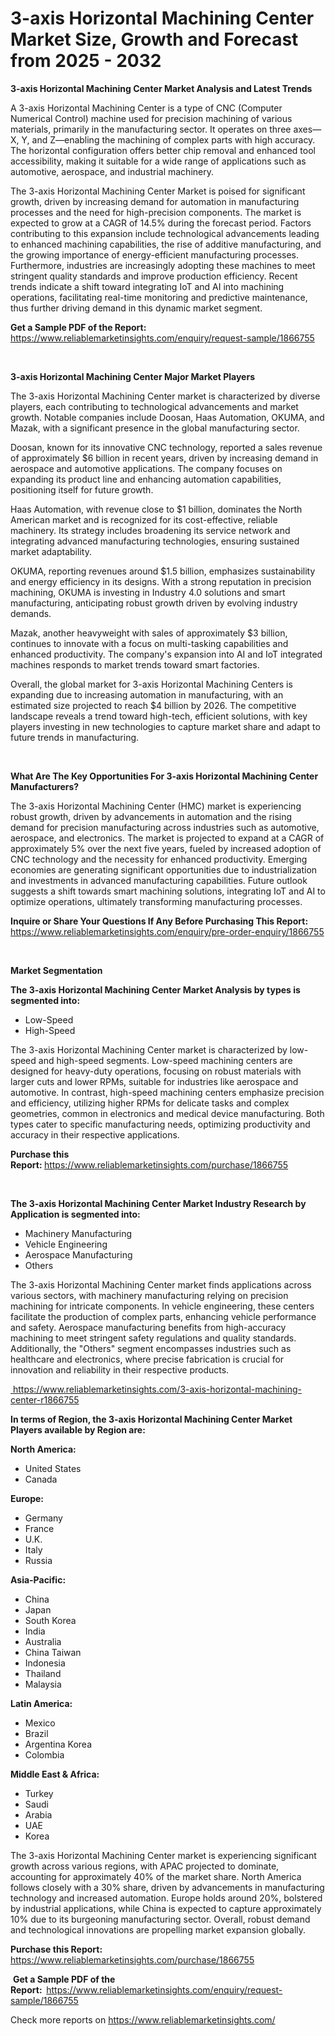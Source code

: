 <p><h1>3-axis Horizontal Machining Center Market Size, Growth and Forecast from 2025 - 2032</h1></p><p><strong>3-axis Horizontal Machining Center Market Analysis and Latest Trends</strong></p>
<p><p>A 3-axis Horizontal Machining Center is a type of CNC (Computer Numerical Control) machine used for precision machining of various materials, primarily in the manufacturing sector. It operates on three axes—X, Y, and Z—enabling the machining of complex parts with high accuracy. The horizontal configuration offers better chip removal and enhanced tool accessibility, making it suitable for a wide range of applications such as automotive, aerospace, and industrial machinery.</p><p>The 3-axis Horizontal Machining Center Market is poised for significant growth, driven by increasing demand for automation in manufacturing processes and the need for high-precision components. The market is expected to grow at a CAGR of 14.5% during the forecast period. Factors contributing to this expansion include technological advancements leading to enhanced machining capabilities, the rise of additive manufacturing, and the growing importance of energy-efficient manufacturing processes. Furthermore, industries are increasingly adopting these machines to meet stringent quality standards and improve production efficiency. Recent trends indicate a shift toward integrating IoT and AI into machining operations, facilitating real-time monitoring and predictive maintenance, thus further driving demand in this dynamic market segment.</p></p>
<p><strong>Get a Sample PDF of the Report:&nbsp;</strong> <a href="https://www.reliablemarketinsights.com/enquiry/request-sample/1866755?utm_campaign=2800&utm_medium=2&utm_source=Github&utm_content=ia&utm_term=28022025&utm_id=3-axis-horizontal-machining-center">https://www.reliablemarketinsights.com/enquiry/request-sample/1866755</a></p>
<p>&nbsp;</p>
<p><strong>3-axis Horizontal Machining Center Major Market Players</strong></p>
<p><p>The 3-axis Horizontal Machining Center market is characterized by diverse players, each contributing to technological advancements and market growth. Notable companies include Doosan, Haas Automation, OKUMA, and Mazak, with a significant presence in the global manufacturing sector.</p><p>Doosan, known for its innovative CNC technology, reported a sales revenue of approximately $6 billion in recent years, driven by increasing demand in aerospace and automotive applications. The company focuses on expanding its product line and enhancing automation capabilities, positioning itself for future growth.</p><p>Haas Automation, with revenue close to $1 billion, dominates the North American market and is recognized for its cost-effective, reliable machinery. Its strategy includes broadening its service network and integrating advanced manufacturing technologies, ensuring sustained market adaptability.</p><p>OKUMA, reporting revenues around $1.5 billion, emphasizes sustainability and energy efficiency in its designs. With a strong reputation in precision machining, OKUMA is investing in Industry 4.0 solutions and smart manufacturing, anticipating robust growth driven by evolving industry demands.</p><p>Mazak, another heavyweight with sales of approximately $3 billion, continues to innovate with a focus on multi-tasking capabilities and enhanced productivity. The company's expansion into AI and IoT integrated machines responds to market trends toward smart factories.</p><p>Overall, the global market for 3-axis Horizontal Machining Centers is expanding due to increasing automation in manufacturing, with an estimated size projected to reach $4 billion by 2026. The competitive landscape reveals a trend toward high-tech, efficient solutions, with key players investing in new technologies to capture market share and adapt to future trends in manufacturing.</p></p>
<p>&nbsp;</p>
<p><strong>What Are The Key Opportunities For 3-axis Horizontal Machining Center Manufacturers?</strong></p>
<p><p>The 3-axis Horizontal Machining Center (HMC) market is experiencing robust growth, driven by advancements in automation and the rising demand for precision manufacturing across industries such as automotive, aerospace, and electronics. The market is projected to expand at a CAGR of approximately 5% over the next five years, fueled by increased adoption of CNC technology and the necessity for enhanced productivity. Emerging economies are generating significant opportunities due to industrialization and investments in advanced manufacturing capabilities. Future outlook suggests a shift towards smart machining solutions, integrating IoT and AI to optimize operations, ultimately transforming manufacturing processes.</p></p>
<p><strong>Inquire or Share Your Questions If Any Before Purchasing This Report:</strong> <a href="https://www.reliablemarketinsights.com/enquiry/pre-order-enquiry/1866755?utm_campaign=2800&utm_medium=2&utm_source=Github&utm_content=ia&utm_term=28022025&utm_id=3-axis-horizontal-machining-center">https://www.reliablemarketinsights.com/enquiry/pre-order-enquiry/1866755</a></p>
<p>&nbsp;</p>
<p><strong>Market Segmentation</strong></p>
<p><strong>The 3-axis Horizontal Machining Center Market Analysis by types is segmented into:</strong></p>
<p><ul><li>Low-Speed</li><li>High-Speed</li></ul></p>
<p><p>The 3-axis Horizontal Machining Center market is characterized by low-speed and high-speed segments. Low-speed machining centers are designed for heavy-duty operations, focusing on robust materials with larger cuts and lower RPMs, suitable for industries like aerospace and automotive. In contrast, high-speed machining centers emphasize precision and efficiency, utilizing higher RPMs for delicate tasks and complex geometries, common in electronics and medical device manufacturing. Both types cater to specific manufacturing needs, optimizing productivity and accuracy in their respective applications.</p></p>
<p><strong>Purchase this Report:&nbsp;</strong><a href="https://www.reliablemarketinsights.com/purchase/1866755?utm_campaign=2800&utm_medium=2&utm_source=Github&utm_content=ia&utm_term=28022025&utm_id=3-axis-horizontal-machining-center">https://www.reliablemarketinsights.com/purchase/1866755</a></p>
<p>&nbsp;</p>
<p><strong>The 3-axis Horizontal Machining Center Market Industry Research by Application is segmented into:</strong></p>
<p><ul><li>Machinery Manufacturing</li><li>Vehicle Engineering</li><li>Aerospace Manufacturing</li><li>Others</li></ul></p>
<p><p>The 3-axis Horizontal Machining Center market finds applications across various sectors, with machinery manufacturing relying on precision machining for intricate components. In vehicle engineering, these centers facilitate the production of complex parts, enhancing vehicle performance and safety. Aerospace manufacturing benefits from high-accuracy machining to meet stringent safety regulations and quality standards. Additionally, the "Others" segment encompasses industries such as healthcare and electronics, where precise fabrication is crucial for innovation and reliability in their respective products.</p></p>
<p><a href="https://www.reliablemarketinsights.com/3-axis-horizontal-machining-center-r1866755?utm_campaign=2800&utm_medium=2&utm_source=Github&utm_content=ia&utm_term=28022025&utm_id=3-axis-horizontal-machining-center">&nbsp;https://www.reliablemarketinsights.com/3-axis-horizontal-machining-center-r1866755</a></p>
<p><strong>In terms of Region, the 3-axis Horizontal Machining Center Market Players available by Region are:</strong></p>
<p>
    <p> <strong> North America: </strong>
        <ul>
            <li>United States</li>
            <li>Canada</li>
        </ul>
        </p> 
    <p> <strong> Europe: </strong>
        <ul>
            <li>Germany</li>
            <li>France</li>
            <li>U.K.</li>
            <li>Italy</li>
            <li>Russia</li>
        </ul>
        </p> 
    <p> <strong> Asia-Pacific: </strong>
        <ul>
            <li>China</li>
            <li>Japan</li>
            <li>South Korea</li>
            <li>India</li>
            <li>Australia</li>
            <li>China Taiwan</li>
            <li>Indonesia</li>
            <li>Thailand</li>
            <li>Malaysia</li>
        </ul>
        </p> 
    <p> <strong> Latin America: </strong>
        <ul>
            <li>Mexico</li>
            <li>Brazil</li>
            <li>Argentina Korea</li>
            <li>Colombia</li>
        </ul>
        </p> 
    <p> <strong> Middle East & Africa: </strong>
        <ul>
            <li>Turkey</li>
            <li>Saudi</li>
            <li>Arabia</li>
            <li>UAE</li>
            <li>Korea</li>
        </ul>
    </p>
    </p>
<p><p>The 3-axis Horizontal Machining Center market is experiencing significant growth across various regions, with APAC projected to dominate, accounting for approximately 40% of the market share. North America follows closely with a 30% share, driven by advancements in manufacturing technology and increased automation. Europe holds around 20%, bolstered by industrial applications, while China is expected to capture approximately 10% due to its burgeoning manufacturing sector. Overall, robust demand and technological innovations are propelling market expansion globally.</p></p>
<p><strong>Purchase this Report: </strong><a href="https://www.reliablemarketinsights.com/purchase/1866755?utm_campaign=2800&utm_medium=2&utm_source=Github&utm_content=ia&utm_term=28022025&utm_id=3-axis-horizontal-machining-center">https://www.reliablemarketinsights.com/purchase/1866755</a></p>
<p>&nbsp;<strong>Get a Sample PDF of the Report:&nbsp;&nbsp;</strong><a href="https://www.reliablemarketinsights.com/enquiry/request-sample/1866755?utm_campaign=2800&utm_medium=2&utm_source=Github&utm_content=ia&utm_term=28022025&utm_id=3-axis-horizontal-machining-center">https://www.reliablemarketinsights.com/enquiry/request-sample/1866755</a></p>
<p><strong></strong></p>
<p>Check more reports on <a href="https://www.reliablemarketinsights.com/?utm_campaign=2800&utm_medium=2&utm_source=Github&utm_content=ia&utm_term=28022025&utm_id=3-axis-horizontal-machining-center">https://www.reliablemarketinsights.com/</a></p>